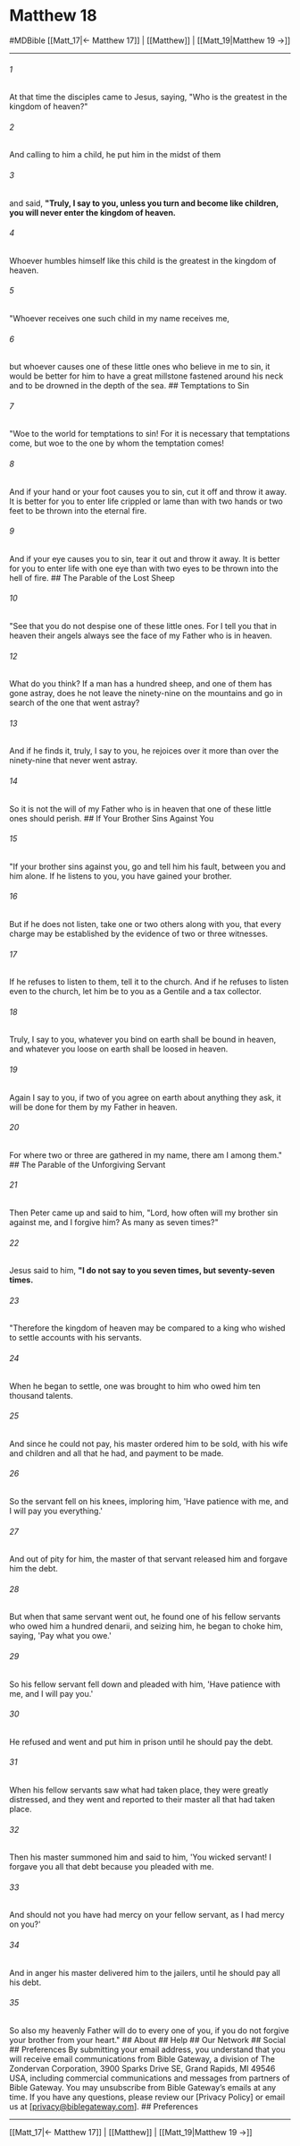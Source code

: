 # Matthew 18
#MDBible
[[Matt_17|← Matthew 17]] | [[Matthew]] | [[Matt_19|Matthew 19 →]]

***


###### 1 
At that time the disciples came to Jesus, saying, "Who is the greatest in the kingdom of heaven?" 

###### 2 
And calling to him a child, he put him in the midst of them 

###### 3 
and said, **"Truly, I say to you, unless you turn and become like children, you will never enter the kingdom of heaven.** 

###### 4 
Whoever humbles himself like this child is the greatest in the kingdom of heaven. 

###### 5 
"Whoever receives one such child in my name receives me, 

###### 6 
but whoever causes one of these little ones who believe in me to sin, it would be better for him to have a great millstone fastened around his neck and to be drowned in the depth of the sea. ## Temptations to Sin 

###### 7 
"Woe to the world for temptations to sin! For it is necessary that temptations come, but woe to the one by whom the temptation comes! 

###### 8 
And if your hand or your foot causes you to sin, cut it off and throw it away. It is better for you to enter life crippled or lame than with two hands or two feet to be thrown into the eternal fire. 

###### 9 
And if your eye causes you to sin, tear it out and throw it away. It is better for you to enter life with one eye than with two eyes to be thrown into the hell of fire. ## The Parable of the Lost Sheep 

###### 10 
"See that you do not despise one of these little ones. For I tell you that in heaven their angels always see the face of my Father who is in heaven. 

###### 12 
What do you think? If a man has a hundred sheep, and one of them has gone astray, does he not leave the ninety-nine on the mountains and go in search of the one that went astray? 

###### 13 
And if he finds it, truly, I say to you, he rejoices over it more than over the ninety-nine that never went astray. 

###### 14 
So it is not the will of my Father who is in heaven that one of these little ones should perish. ## If Your Brother Sins Against You 

###### 15 
"If your brother sins against you, go and tell him his fault, between you and him alone. If he listens to you, you have gained your brother. 

###### 16 
But if he does not listen, take one or two others along with you, that every charge may be established by the evidence of two or three witnesses. 

###### 17 
If he refuses to listen to them, tell it to the church. And if he refuses to listen even to the church, let him be to you as a Gentile and a tax collector. 

###### 18 
Truly, I say to you, whatever you bind on earth shall be bound in heaven, and whatever you loose on earth shall be loosed in heaven. 

###### 19 
Again I say to you, if two of you agree on earth about anything they ask, it will be done for them by my Father in heaven. 

###### 20 
For where two or three are gathered in my name, there am I among them." ## The Parable of the Unforgiving Servant 

###### 21 
Then Peter came up and said to him, "Lord, how often will my brother sin against me, and I forgive him? As many as seven times?" 

###### 22 
Jesus said to him, **"I do not say to you seven times, but seventy-seven times.** 

###### 23 
"Therefore the kingdom of heaven may be compared to a king who wished to settle accounts with his servants. 

###### 24 
When he began to settle, one was brought to him who owed him ten thousand talents. 

###### 25 
And since he could not pay, his master ordered him to be sold, with his wife and children and all that he had, and payment to be made. 

###### 26 
So the servant fell on his knees, imploring him, 'Have patience with me, and I will pay you everything.' 

###### 27 
And out of pity for him, the master of that servant released him and forgave him the debt. 

###### 28 
But when that same servant went out, he found one of his fellow servants who owed him a hundred denarii, and seizing him, he began to choke him, saying, 'Pay what you owe.' 

###### 29 
So his fellow servant fell down and pleaded with him, 'Have patience with me, and I will pay you.' 

###### 30 
He refused and went and put him in prison until he should pay the debt. 

###### 31 
When his fellow servants saw what had taken place, they were greatly distressed, and they went and reported to their master all that had taken place. 

###### 32 
Then his master summoned him and said to him, 'You wicked servant! I forgave you all that debt because you pleaded with me. 

###### 33 
And should not you have had mercy on your fellow servant, as I had mercy on you?' 

###### 34 
And in anger his master delivered him to the jailers, until he should pay all his debt. 

###### 35 
So also my heavenly Father will do to every one of you, if you do not forgive your brother from your heart." ## About ## Help ## Our Network ## Social ## Preferences By submitting your email address, you understand that you will receive email communications from Bible Gateway, a division of The Zondervan Corporation, 3900 Sparks Drive SE, Grand Rapids, MI 49546 USA, including commercial communications and messages from partners of Bible Gateway. You may unsubscribe from Bible Gateway&rsquo;s emails at any time. If you have any questions, please review our [Privacy Policy] or email us at [privacy@biblegateway.com]. ## Preferences

***

[[Matt_17|← Matthew 17]] | [[Matthew]] | [[Matt_19|Matthew 19 →]]
